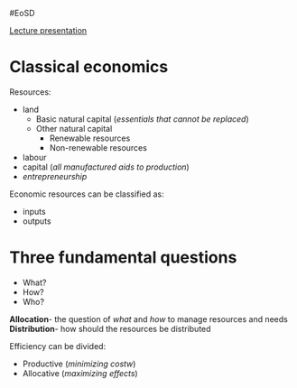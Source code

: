 #EoSD 

[Lecture presentation](https://platforma.polsl.pl/rau2/mod/resource/view.php?id=48638)

# Classical economics
Resources:
- land
	- Basic natural capital (*essentials that cannot be replaced*)
	- Other natural capital
		- Renewable resources
		- Non-renewable resources
- labour
- capital (*all manufactured aids to production*)
- *entrepreneurship*

Economic resources can be classified as:
- inputs
- outputs

# Three fundamental questions
- What?
- How?
- Who?

**Allocation**- the question of *what* and *how* to manage resources and needs
**Distribution**- how should the resources be distributed

Efficiency can be divided:
- Productive (*minimizing costw*)
- Allocative (*maximizing effects*)